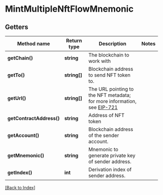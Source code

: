 # MintMultipleNftFlowMnemonic

## Getters

Method name | Return type | Description | Notes
------------ | ------------- | ------------- | -------------
**getChain()** | **string** | The blockchain to work with |
**getTo()** | **string[]** | Blockchain address to send NFT token to. |
**getUrl()** | **string[]** | The URL pointing to the NFT metadata; for more information, see <a href="https://eips.ethereum.org/EIPS/eip-721#specification" target="_blank">EIP-721</a> |
**getContractAddress()** | **string** | Address of NFT token |
**getAccount()** | **string** | Blockchain address of the sender account. |
**getMnemonic()** | **string** | Mnemonic to generate private key of sender address. |
**getIndex()** | **int** | Derivation index of sender address. |

[[Back to Index]](../index.md)
